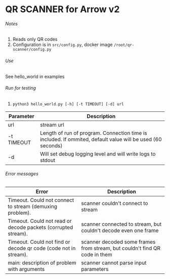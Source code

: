 # QR SCANNER for Arrow v2 #

###### Notes ######
1. Reads only QR codes
2. Configuration is in `src/config.py`, docker image `/root/qr-scanner/config.py`

###### Use ######
See hello_world in examples

###### Run for testing ######
1. `python3 hello_world.py [-h] [-t TIMEOUT] [-d] url
`

Parameter          | Description
------------------ | -------------
url         | stream url
-t TIMEOUT | Length of run of program. Connection time is included. If ommited, default value will be used (60 seconds)
-d         | Will set debug logging level and will write logs to stdout


###### Error messages ######
Error                                                    | Description
---------------------------------------------------------| -------------
Timeout. Could not connect to stream (demuxing problem). | scanner couldn't connect to stream | posssible cause: bad address, totally broken stream
Timeout. Could not read or decode packets (corrupted stream). | scanner connected to stream, but couldn't decode even one frame | broken stream, no keyframes
Timeout. Could not find or decode qr code (code not in stream). | scanner decoded some frames from stream, but couldn't find QR code in them | QR code is too far from camera, too small, bent, blurry, out of camera field of view or bad lightning conditions
main: description of problem with arguments | scanner cannot parse input parameters
